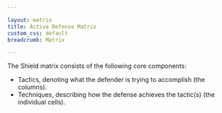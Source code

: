 ```yaml
---

layout: matrix
title: Active Defense Matrix
custom_css: default
breadcrumb: Matrix

---
```


The Shield matrix consists of the following core components:

- Tactics, denoting what the defender is trying to accomplish (the columns).
- Techniques, describing how the defense achieves the tactic(s) (the individual cells).
